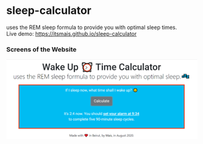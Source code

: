 # sleep-calculator
uses the REM sleep formula to provide you with optimal sleep times. </br>
Live demo: https://itsmais.github.io/sleep-calculator
### Screens of the Website
<p float="left">
  <img src="screenshots/screenshot.PNG" width="700" />
</p>
